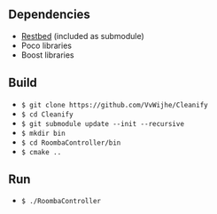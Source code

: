 
## Dependencies
- [Restbed](https://github.com/Corvusoft/restbed) (included as submodule)
- Poco libraries
- Boost libraries

## Build
- `$ git clone https://github.com/VvWijhe/Cleanify`
- `$ cd Cleanify`
- `$ git submodule update --init --recursive`
- `$ mkdir bin`
- `$ cd RoombaController/bin`
- `$ cmake ..`

## Run
- `$ ./RoombaController`
